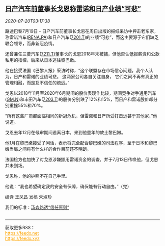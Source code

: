 <!--1595217195000-->
[日产汽车前董事长戈恩称雷诺和日产业绩“可悲”](https://cn.reuters.com/article/nissan-ghosn-results-0720-idCNKCS24L09D)
------

<div><i>2020-07-20T03:17:38</i></div><div class="StandardArticleBody_body"><p>路透巴黎7月19日 - 日产汽车前董事长戈恩在周日出版的报纸采访中抨击老东家，称雷诺汽车(<span id="symbol_RENA.PA_0"><a href="//www.reuters.com/companies/RENA.PA">RENA.PA</a></span>)和日产汽车(<span id="symbol_7201.T_1"><a href="//www.reuters.com/companies/7201.T">7201.T</a></span>)的业绩“可悲”，而这主要源于它们缺乏联合领导，而非新冠疫情。  </p><p>还曾兼任三菱汽车(<span id="symbol_7211.T_2"><a href="//www.reuters.com/companies/7211.T">7211.T</a></span>)董事长的戈恩2018年末被捕，但他否认低报薪资和公款私用的指控，后来从日本逃往黎巴嫩。 </p><p>他在接受法国《巴黎人报》采访时称，“这个联盟存在市场信心问题。我个人认为，日产和雷诺的业绩可悲。 这两家公司各自关注自身， 它们之间不再有真正的管理相融，而是互不信任的疏远。” </p><p>戈恩以2018年11月至2020年6月期间的股价表现作比较，期间竞争对手通用汽车(<span id="symbol_GM.N_3"><a href="//www.reuters.com/companies/GM.N">GM.N</a></span>)和丰田汽车(<span id="symbol_7203.T_4"><a href="//www.reuters.com/companies/7203.T">7203.T</a></span>)的股价分别跌了12%和15%，而日产和雷诺股价却分别重挫55%和70%。 </p><p>“所有这些厂商都面临相同的新冠危机，但雷诺和日产所受打击远甚于其他家，”他说道。 </p><p>戈恩去年12月在候审期间逃离日本，来到他童年的故土黎巴嫩。 </p><p>他1月在黎巴嫩接受了问话，表示将完全配合黎巴嫩的司法程序，至于日本和黎巴嫩当局之间将有什么样的合作目前还不明朗。 </p><p>法国检方也加快了对戈恩涉嫌挪用雷诺资金的调查，并于7月13日传唤他，但戈恩并未到场。 </p><p>戈恩称，他的护照不在自己手里。 </p><p>他说：“我也希望确定我的安全有保障，确保能有行动自由。”（完） </p><p>编译 王凤昌 发稿 朱淑珍</p><div class="StandardArticleBody_trustBadgeContainer"><span class="StandardArticleBody_trustBadgeTitle">我们的标准：</span><span class="trustBadgeUrl"><a href="https://www.thomsonreuters.cn/content/dam/openweb/documents/pdf/china/brochures/about-us-1.pdf">汤森路透“信任原则”</a></span></div></div><br><hr><div>获取更多RSS：<br><a href="https://feedx.net" style="color:orange" target="_blank">https://feedx.net</a> <br><a href="https://feedx.xyz" style="color:orange" target="_blank">https://feedx.xyz</a><br></div>
